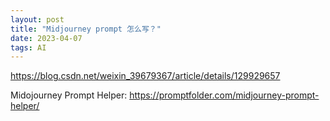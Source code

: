 ```yaml
---
layout: post
title: "Midjourney prompt 怎么写？"
date: 2023-04-07
tags: AI
---
```



https://blog.csdn.net/weixin_39679367/article/details/129929657


Midojourney Prompt Helper: <https://promptfolder.com/midjourney-prompt-helper/>